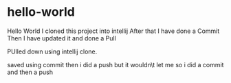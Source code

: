 # hello-world
Hello World
I cloned this project into intellij 
After that I have done a 
Commit Then I have updated it and done a Pull


PUlled down using intellij clone.

saved using commit
 then i did a push but it wouldn\t let me so i did a commit and then a push
 
 

